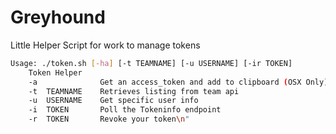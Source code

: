 # Greyhound
Little Helper Script for work to manage tokens

```bash
Usage: ./token.sh [-ha] [-t TEAMNAME] [-u USERNAME] [-ir TOKEN]
    Token Helper
    -a              Get an access_token and add to clipboard (OSX Only)
    -t  TEAMNAME    Retrieves listing from team api
    -u  USERNAME    Get specific user info
    -i  TOKEN       Poll the Tokeninfo endpoint
    -r  TOKEN       Revoke your token\n"
```
